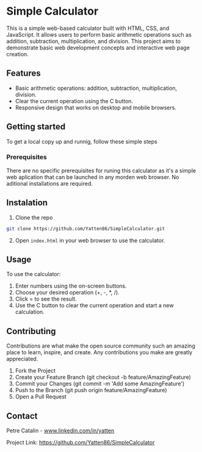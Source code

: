# Simple Calculator

This is a simple web-based calculator built with HTML, CSS, and JavaScript. It allows users to perform basic arithmetic operations such as addition, subtraction, multiplication, and division. This project aims to demonstrate basic web development concepts and interactive web page creation.

## Features

- Basic arithmetic operations: addition, subtraction, multiplication, division.
- Clear the current operation using the C button.
- Responsive design that works on desktop and mobile browsers.

## Getting started

To get a local copy up and runnig, follow these simple steps

### Prerequisites

There are no specific prerequisites for runing this calculator as it's a simple web aplication that can be launched in any morden web browser.
No aditional installations are required.

## Instalation

1. Clone the repo

```sh
git clone https://github.com/Yatten86/SimpleCalculator.git
```

2. Open `index.html` in your web browser to use the calculator.

## Usage

To use the calculator:

1. Enter numbers using the on-screen buttons.
2. Choose your desired operation (+, -, \*, /).
3. Click = to see the result.
4. Use the C button to clear the current operation and start a new calculation.

## Contributing

Contributions are what make the open source community such an amazing place to learn, inspire, and create. Any contributions you make are greatly appreciated.

1. Fork the Project
2. Create your Feature Branch (git checkout -b feature/AmazingFeature)
3. Commit your Changes (git commit -m 'Add some AmazingFeature')
4. Push to the Branch (git push origin feature/AmazingFeature)
5. Open a Pull Request

## Contact

Petre Catalin - www.linkedin.com/in/yatten

Project Link: https://github.com/Yatten86/SimpleCalculator
